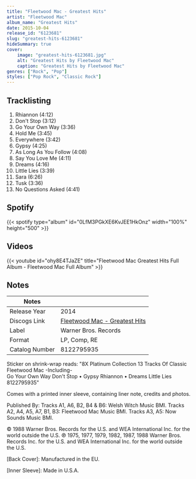 ```yaml
---
title: "Fleetwood Mac - Greatest Hits"
artist: "Fleetwood Mac"
album_name: "Greatest Hits"
date: 2015-10-04
release_id: "6123681"
slug: "greatest-hits-6123681"
hideSummary: true
cover:
    image: "greatest-hits-6123681.jpg"
    alt: "Greatest Hits by Fleetwood Mac"
    caption: "Greatest Hits by Fleetwood Mac"
genres: ["Rock", "Pop"]
styles: ["Pop Rock", "Classic Rock"]
---
```

## Tracklisting
1. Rhiannon (4:12)
2. Don't Stop (3:12)
3. Go Your Own Way (3:36)
4. Hold Me (3:45)
5. Everywhere (3:42)
6. Gypsy (4:25)
7. As Long As You Follow (4:08)
8. Say You Love Me (4:11)
9. Dreams (4:16)
10. Little Lies (3:39)
11. Sara (6:26)
12. Tusk (3:36)
13. No Questions Asked (4:41)
## Spotify
{{< spotify type="album" id="0LfM3PGkXE6KvJEE1HkOnz" width="100%" height="500" >}}

## Videos
{{< youtube id="ohy8E4TJaZE" title="Fleetwood Mac Greatest Hits Full Album - Fleetwood Mac Full Album" >}}

## Notes
| Notes          |             |
| ---------------| ----------- |
| Release Year   | 2014 |
| Discogs Link   | [Fleetwood Mac - Greatest Hits](https://www.discogs.com/release/6123681-Fleetwood-Mac-Greatest-Hits) |
| Label          | Warner Bros. Records |
| Format         | LP, Comp, RE |
| Catalog Number | 8122795935 |

Sticker on shrink-wrap reads: "8X Platinum Collection 13 Tracks Of Classic Fleetwood Mac  -Including-   Go Your Own Way  Don't Stop • Gypsy  Rhiannon • Dreams Little Lies 8122795935"  Comes with a printed inner sleeve, containing liner note, credits and photos.  Published By: Tracks A1, A6, B2, B4 & B6: Welsh Witch Music BMI. Tracks A2, A4, A5, A7, B1, B3: Fleetwood Mac Music BMI. Tracks A3, A5: Now Sounds Music BMI.  © 1988 Warner Bros. Records for the U.S. and WEA International Inc. for the world outside the U.S. ℗ 1975, 1977, 1979, 1982, 1987, 1988 Warner Bros. Records Inc. for the U.S. and WEA International Inc. for the world outside the U.S.   [Back Cover]: Manufactured in the EU.  [Inner Sleeve]: Made in U.S.A.

